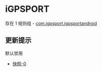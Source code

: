 # iGPSPORT

存在 1 规则组 - [com.igpsport.igpsportandroid](/src/apps/com.igpsport.igpsportandroid.ts)

## 更新提示

默认禁用

- [快照-0](https://i.gkd.li/import/13797203)
